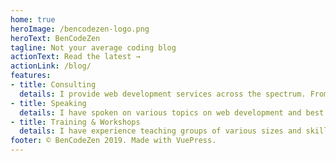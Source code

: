 ```yaml
---
home: true
heroImage: /bencodezen-logo.png
heroText: BenCodeZen
tagline: Not your average coding blog
actionText: Read the latest →
actionLink: /blog/
features:
- title: Consulting
  details: I provide web development services across the spectrum. From taking design comps and creating a design system with modular & scalable CSS architecture to building single page applications with Vue.js. 
- title: Speaking
  details: I have spoken on various topics on web development and best practices. I'm always creating new topics as well, so please reach out if you'd like me to speak at your event!
- title: Training & Workshops
  details: I have experience teaching groups of various sizes and skillsets. Whether it's Vue.js, CSS, or some other topic, I would love to share my knowledge with you and your group!
footer: © BenCodeZen 2019. Made with VuePress.
---
```

